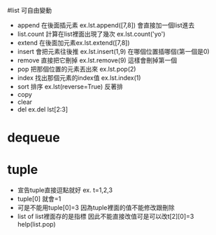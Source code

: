 #list 可自由變動
* append 在後面插元素 ex.lst.append([7,8]) 會直接加一個list進去
* list.count 計算在list裡面出現了幾次 ex.lst.count('yo')
* extend 在後面加元素ex.lst.extend([7,8]) 
* insert 會把元素往後推 ex.lst.insert(1,9) 在哪個位置插哪個(第一個是0)
* remove 直接把它刪掉 ex.lst.remove(9) 這樣會刪掉第一個
* pop 把那個位置的元素丟出來 ex.lst.pop(2)
* index 找出那個元素的index值 ex.lst.index(1)
* sort 排序 ex.lst(reverse=True) 反著排
* copy
* clear 
* del ex.del lst[2:3]
# dequeue
# tuple
* 宣告tuple直接逗點就好 ex. t=1,2,3
* tuple[0] 就會=1
* 可是不能用tuple[0]=3 因為tuple裡面的值不能修改跟刪除
* list of list裡面存的是指標 因此不能直接改值可是可以改t[2][0]=3
help(list.pop)
